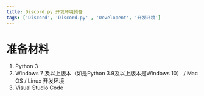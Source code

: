 ```yaml
---
title: Discord.py 开发环境预备
tags: ['Discord', 'Discord.py' , 'Developent', '开发环境']
---
```


# 准备材料
1. Python 3
2. Windows 7 及以上版本（如是Python 3.9及以上版本是Windows 10） / Mac OS / Linux 开发环境
3. Visual Studio Code